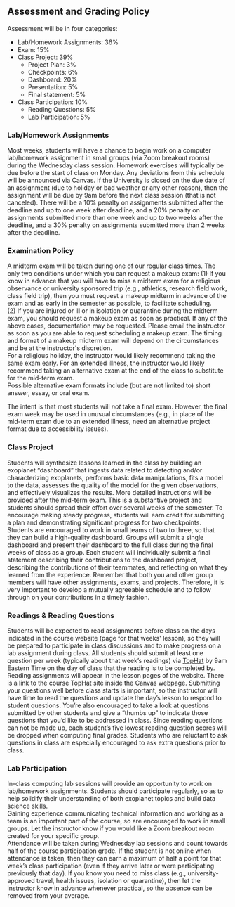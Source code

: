 ## Assessment and Grading Policy

Assessment will be in four categories:
- Lab/Homework Assignments:  36%
- Exam: 15%
- Class Project: 39%
     - Project Plan: 3%
     - Checkpoints: 6%
     - Dashboard:  20%
     - Presentation: 5%
     - Final statement: 5%
- Class Participation: 10%
     - Reading Questions: 5% 
     - Lab Participation: 5%

### Lab/Homework Assignments
Most weeks, students will have a chance to begin work on a computer lab/homework assignment in small groups (via Zoom breakout rooms) during the Wednesday class session.  Homework exercises will typically be due before the start of class on Monday.  Any deviations from this schedule will be announced via Canvas.  If the University is closed on the due date of an assignment (due to holiday or bad weather or any other reason), then the assignment will be due by 9am before the next class session (that is not canceled).  There will be a 10% penalty on assignments submitted after the deadline and up to one week after deadline, and a 20% penalty on assignments submitted more than one week and up to two weeks after the deadline, and a 30% penalty on assignments submitted more than 2 weeks after the deadline.    

### Examination Policy
A midterm exam will be taken during one of our regular class times.  The only two conditions under which you can request a makeup exam:
(1) If you know in advance that you will have to miss a midterm exam for a religious observance or university sponsored trip (e.g., athletics, research field work, class field trip), then you must request a makeup midterm in advance of the exam and as early in the semester as possible, to facilitate scheduling.  
(2) If you are injured or ill or in isolation or quarantine during the midterm exam, you should request a makeup exam as soon as practical.  If any of the above cases, documentation may be requested.  Please email the instructor as soon as you are able to request scheduling a makeup exam.
The timing and format of a makeup midterm exam will depend on the circumstances and be at the instructor's discretion.  
For a religious holiday, the instructor would likely recommend taking the same exam early.  For an extended illness, the instructor would likely recommend taking an alternative exam at the end of the class to substitute for the mid-term exam.  
Possible alternative exam formats include (but are not limited to) short answer, essay, or oral exam.

The intent is that most students will *not* take a final exam.  However, the final exam week may be used in unusual circumstances (e.g., in place of the mid-term exam due to an extended illness, need an alternative project format due to accessibility issues).

### Class Project
Students will synthesize lessons learned in the class by building an exoplanet “dashboard” that ingests data related to detecting and/or characterizing exoplanets, performs basic data manipulations, fits a model to the data, assesses the quality of the model for the given observations, and effectively visualizes the results.  More detailed instructions will be provided after the mid-term exam. This is a substantive project and students should spread their effort over several weeks of the semester.  To encourage making steady progress, students will earn credit for submitting a plan and demonstrating significant progress for two checkpoints.  Students are encouraged to work in small teams of two to three, so that they can build a high-quality dashboard.  Groups will submit a single dashboard and present their dashboard to the full class during the final weeks of class as a group.  Each student will individually submit a final statement describing their contributions to the dashboard project, describing the contributions of their teammates, and reflecting on what they learned from the experience.  Remember that both you and other group members will have other assignments, exams, and projects.  Therefore, it is very important to develop a mutually agreeable schedule and to follow through on your contributions in a timely fashion.   

### Readings & Reading Questions
Students will be expected to read assignments before class on the days indicated in the course website (page for that weeks' lesson), so they will be prepared to participate in class discussions and to make progress on a lab assignment during class.  All students should submit at least one question per week (typically about that week’s readings) via [TopHat](https://app.tophat.com/e/641543) by 9am Eastern Time on the day of class that the reading is to be completed by.  Reading assignments will appear in the lesson pages of the website.  There is a link to the course TopHat site inside the Canvas webpage. Submitting your questions well before class starts is important, so the instructor will have time to read the questions and update the day’s lesson to respond to student questions.  You’re also encouraged to take a look at questions submitted by other students and give a “thumbs up” to indicate those questions that you’d like to be addressed in class.  Since reading questions can not be made up, each student’s five lowest reading question scores will be dropped when computing final grades.  Students who are reluctant to ask questions in class are especially encouraged to ask extra questions prior to class.  

### Lab Participation
In-class computing lab sessions will provide an opportunity to work on lab/homework assignments.  Students should participate regularly, so as to help solidify their understanding of both exoplanet topics and build data science skills.  
Gaining experience communicating technical information and working as a team is an important part of the course, so are encouraged to work in small groups.  Let the instructor know if you would like a Zoom breakout room created for your specific group.  
Attendance will be taken during Wednesday lab sessions and count towards half of the course participation grade.  If the student is not online when attendance is taken, then they can earn a maximum of half a point for that week’s class participation (even if they arrive later or were participating previously that day).  If you know you need to miss class (e.g., university-approved travel, health issues, isolation or quarantine), then let the instructor know in advance whenever practical, so the absence can be removed from your average.  

